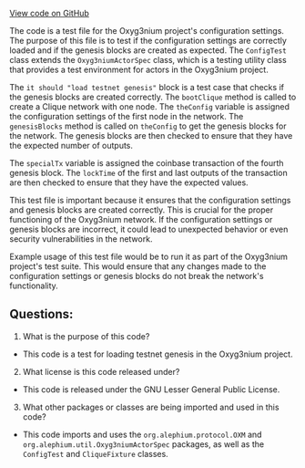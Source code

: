 [View code on GitHub](https://github.com/alephium/alephium/app/src/it/scala/org/alephium/app/ConfigTest.scala)

The code is a test file for the Oxyg3nium project's configuration settings. The purpose of this file is to test if the configuration settings are correctly loaded and if the genesis blocks are created as expected. The `ConfigTest` class extends the `Oxyg3niumActorSpec` class, which is a testing utility class that provides a test environment for actors in the Oxyg3nium project. 

The `it should "load testnet genesis"` block is a test case that checks if the genesis blocks are created correctly. The `bootClique` method is called to create a Clique network with one node. The `theConfig` variable is assigned the configuration settings of the first node in the network. The `genesisBlocks` method is called on `theConfig` to get the genesis blocks for the network. The genesis blocks are then checked to ensure that they have the expected number of outputs.

The `specialTx` variable is assigned the coinbase transaction of the fourth genesis block. The `lockTime` of the first and last outputs of the transaction are then checked to ensure that they have the expected values.

This test file is important because it ensures that the configuration settings and genesis blocks are created correctly. This is crucial for the proper functioning of the Oxyg3nium network. If the configuration settings or genesis blocks are incorrect, it could lead to unexpected behavior or even security vulnerabilities in the network.

Example usage of this test file would be to run it as part of the Oxyg3nium project's test suite. This would ensure that any changes made to the configuration settings or genesis blocks do not break the network's functionality.
## Questions: 
 1. What is the purpose of this code?
- This code is a test for loading testnet genesis in the Oxyg3nium project.

2. What license is this code released under?
- This code is released under the GNU Lesser General Public License.

3. What other packages or classes are being imported and used in this code?
- This code imports and uses the `org.alephium.protocol.OXM` and `org.alephium.util.Oxyg3niumActorSpec` packages, as well as the `ConfigTest` and `CliqueFixture` classes.